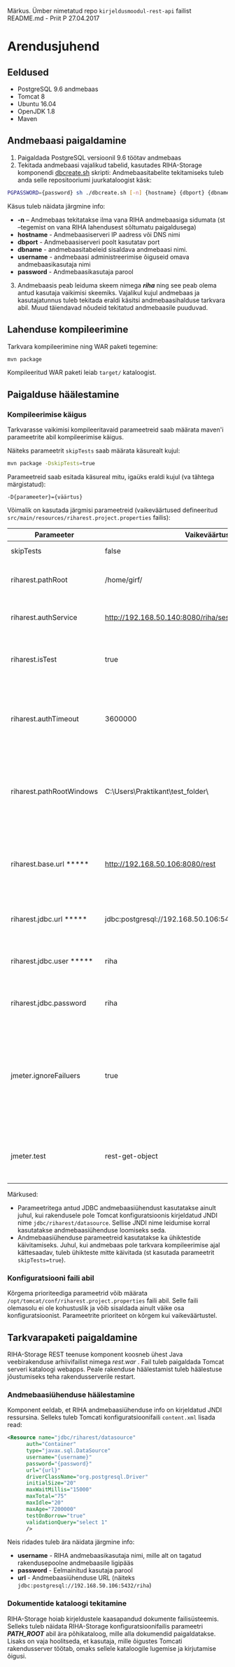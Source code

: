 Märkus. Ümber nimetatud repo `kirjeldusmoodul-rest-api` failist README.md - Priit P 27.04.2017

# Arendusjuhend

## Eeldused

- PostgreSQL 9.6 andmebaas
- Tomcat 8
- Ubuntu 16.04
- OpenJDK 1.8
- Maven

## Andmebaasi paigaldamine

1. Paigaldada PostgreSQL versioonil 9.6 töötav andmebaas
2. Tekitada andmebaasi vajalikud tabelid, kasutades RIHA-Storage komponendi [dbcreate.sh](https://github.com/e-gov/RIHA-Storage/blob/master/dbcreate.sh) skripti:
Andmebaasitabelite tekitamiseks tuleb anda selle repositooriumi juurkataloogist käsk:
```bash
PGPASSWORD={password} sh ./dbcreate.sh [-n] {hostname} {dbport} {dbname} {username}
```
Käsus tuleb näidata järgmine info:
- **-n** – Andmebaas tekitatakse ilma vana RIHA andmebaasiga sidumata (st –tegemist on vana RIHA lahendusest sõltumatu paigaldusega)
- **hostname** - Andmebaasiserveri IP aadress või DNS nimi
- **dbport** - Andmebaasiserveri poolt kasutatav port
- **dbname** - andmebaasitabeleid sisaldava andmebaasi nimi.
- **username** - andmebaasi administreerimise õiguseid omava andmebaasikasutaja nimi
- **password** - Andmebaasikasutaja parool
3. Andmebaasis peab leiduma skeem nimega **_riha_** ning see peab olema antud kasutaja
vaikimisi skeemiks. Vajalikul kujul andmebaas ja kasutajatunnus tuleb tekitada eraldi käsitsi 
andmebaasihalduse tarkvara abil. Muud täiendavad nõudeid tekitatud andmebaasile puuduvad.

## Lahenduse kompileerimine

Tarkvara kompileerimine ning WAR paketi tegemine:

```bash
mvn package
```

Kompileeritud WAR paketi leiab `target/` kataloogist.

## Paigalduse häälestamine

### Kompileerimise käigus

Tarkvarasse vaikimisi kompileeritavaid parameetreid saab määrata maven'i parameetrite abil kompileerimise käigus.

Näiteks parameetrit `skipTests` saab määrata käsurealt kujul:

```bash
mvn package -DskipTests=true
```

Parameetreid saab esitada käsureal mitu, igaüks eraldi kujul (va tähtega märgistatud):
```
-D{parameeter}={väärtus}
```

Võimalik on kasutada järgmisi parameetreid (vaikeväärtused defineeritud `src/main/resources/riharest.project.properties` failis):

Parameeter               | Vaikeväärtus | Kirjeldus
-------------------------|--------------|----------
skipTests                | false        | Kui `true`, siis ühikteste ei käivitata
riharest.pathRoot        | /home/girf/  | Failitee, kuhu alla paigaldatakse RIHA dokumentidega seotud failid.
riharest.authService     | http://192.168.50.140:8080/riha/sessionManagementServlet | Autentimisteenuse URL, mille abil toimub sessioonitokeni valideerimine.
riharest.isTest          | true         | Kui väärtus on `true`, siis API aktsepteerib tokenina väärtust `testToken`, ilma seda valideerimata.
riharest.authTimeout     | 3600000      | Autentimise tokeni kehtivus millisekundites. Peale selle aja möödumist toimub REST teenuse poolt uuesti tokeni kontroll autentimisteenuse abil. 
riharest.pathRootWindows | C:\\Users\\Praktikant\\test_folder\\ | Failitee, kuhu alla paigaldatakse RIHA dokumentidega seotud failid. Kasutatakse juhul, kui lahendus on paigaldatud Windows'i operatsioonisüsteemiga arvutisse.
riharest.base.url *****  | http://192.168.50.106:8080/rest | URL, mille kaudu on RIHA REST API kättesaadav. Antud parameetri baasilt tekitatakse taastatavates vastustes URLid allalaaditavatele failidele.
riharest.jdbc.url *****  | jdbc:postgresql://192.168.50.106:5432/riha | RIHA andmebaasi JDBC andmebaasiühenduse URL
riharest.jdbc.user ***** | riha         | RIHA andmebaasi kasutajatunnus, kelle nimel peab REST API tegema andmebaasiühenduse
riharest.jdbc.password   | riha         | RIHA andmebaasi parool, kelle nimel peab REST API tegema andmebaasiühenduse 
jmeter.ignoreFailuers    | true         | Kui tõene, siis jMeter testskriptid ei peata tööd esimese ettetulnud vea peale, vaid töötavad lõpuni ning registreerivad kõik täitmise käigus juhtunud vead. Väära väärtuse korral registreeritakse ainult esimene juhtunud viga ning lõpetatakse töö.
jmeter.test              | rest-get-object | jMeter testi nimi, mis testifaasis tuleb käivitada. Võimalikud variandid vt kataloogis `src/test/jmeter` olevate failide nimed.


Märkused:

- Parameetritega antud JDBC andmebaasiühendust kasutatakse ainult juhul, kui rakendusele pole Tomcat konfiguratsioonis
kirjeldatud JNDI nime `jdbc/riharest/datasource`. Sellise JNDI nime leidumise korral kasutatakse andmebaasiühenduse 
loomiseks seda.
- Andmebaasiühenduse parameetreid kasutatakse ka ühiktestide käivitamiseks. Juhul, kui andmebaas pole tarkvara kompileerimise
ajal kättesaadav, tuleb ühikteste mitte käivitada (st kasutada parameetrit `skipTests=true`).

### Konfiguratsiooni faili abil

Kõrgema prioriteediga parameetrid võib määrata `/opt/tomcat/conf/riharest.project.properties` faili abil. Selle faili olemasolu ei ole kohustuslik ja võib sisaldada ainult väike osa konfiguratsioonist. Parameetrite prioriteet on kõrgem kui vaikeväärtustel.

## Tarkvarapaketi paigaldamine

RIHA-Storage REST teenuse komponent koosneb ühest Java veebirakenduse arhiivifailist nimega _rest.war_ . Fail tuleb
paigaldada Tomcat serveri kataloogi webapps. Peale rakenduse häälestamist tuleb häälestuse jõustumiseks
teha rakendusserverile restart.

### Andmebaasiühenduse häälestamine

Komponent eeldab, et RIHA andmebaasiühenduse info on kirjeldatud JNDI ressursina. Selleks tuleb Tomcati konfiguratsioonifaili
`content.xml` lisada read:

```xml
<Resource name="jdbc/riharest/datasource"
      auth="Container"
      type="javax.sql.DataSource"
      username="{username}"
      password="{password}"
      url="{url}"
      driverClassName="org.postgresql.Driver"
      initialSize="20"
      maxWaitMillis="15000"
      maxTotal="75"
      maxIdle="20"
      maxAge="7200000"
      testOnBorrow="true"
      validationQuery="select 1"
      />
```
Neis ridades tuleb ära näidata järgmine info:

- **username** - RIHA andmebaasikasutaja nimi, mille alt on tagatud rakendusepoolne andmebaasile ligipääs
- **password** - Eelmainitud kasutaja parool
- **url** - Andmebaasiühenduse URL (näiteks `jdbc:postgresql://192.168.50.106:5432/riha`)

### Dokumentide kataloogi tekitamine

RIHA-Storage hoiab kirjeldustele kaasapandud dokumente failisüsteemis. Selleks tuleb näidata RIHA-Storage 
konfiguratsioonifailis parameetri **_PATH_ROOT_** abil ära põhikataloog, mille alla dokumendid paigaldatakse.
Lisaks on vaja hoolitseda, et kasutaja, mille õigustes Tomcati rakendusserver töötab, omaks sellele kataloogile
lugemise ja kirjutamise õigusi.
